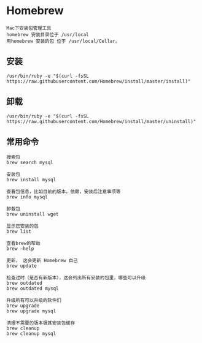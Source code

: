 # Homebrew
    
    Mac下安装包管理工具
    homebrew 安装目录位于 /usr/local
    用homebrew 安装的包 位于 /usr/local/Cellar。 

## 安装
    
    /usr/bin/ruby -e "$(curl -fsSL https://raw.githubusercontent.com/Homebrew/install/master/install)"

## 卸载
    /usr/bin/ruby -e "$(curl -fsSL https://raw.githubusercontent.com/Homebrew/install/master/uninstall)"

## 常用命令
    
    搜索包
    brew search mysql

    安装包
    brew install mysql

    查看包信息，比如目前的版本，依赖，安装后注意事项等
    brew info mysql

    卸载包
    brew uninstall wget

    显示已安装的包
    brew list

    查看brew的帮助
    brew –help

    更新， 这会更新 Homebrew 自己
    brew update

    检查过时（是否有新版本），这会列出所有安装的包里，哪些可以升级
    brew outdated
    brew outdated mysql

    升级所有可以升级的软件们
    brew upgrade
    brew upgrade mysql

    清理不需要的版本极其安装包缓存
    brew cleanup
    brew cleanup mysql

